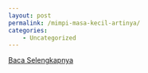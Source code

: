 ```yaml
---
layout: post
permalink: /mimpi-masa-kecil-artinya/
categories:
    - Uncategorized
---
```


[Baca Selengkapnya](/10)